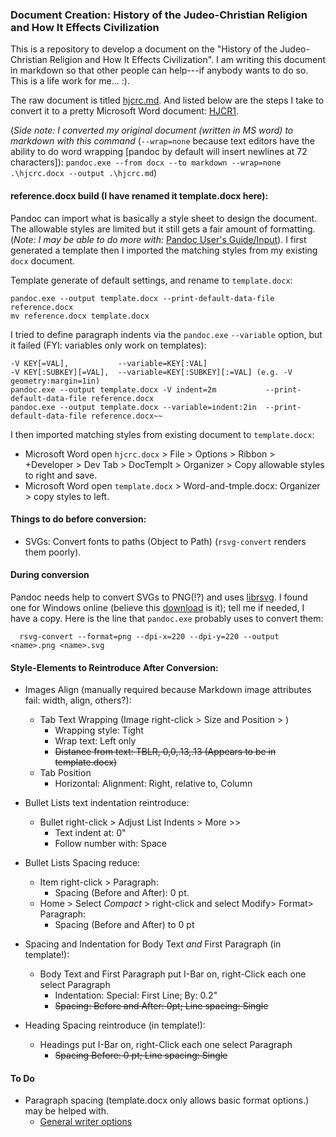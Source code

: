 ### Document Creation: History of the Judeo-Christian Religion and How It Effects Civilization

This is a repository to develop a document on the "History of the Judeo-Christian Religion and How It Effects Civilization". I am writing this document in markdown so that other people can help---if anybody wants to do so. This is a life work for me... :).

The raw document is titled [hjcrc.md](https://github.com/EdenWise/hjcrc/blob/main/hjcrc.md). And listed below are the steps I take to convert it to a pretty Microsoft Word document: [HJCR1](http://tinyurl.com/hjcr1).

(*Side note: I converted my original document (written in MS word) to markdown with this command* (`--wrap=none` because text editors have the ability to do word wrapping [pandoc by default will insert newlines at 72 characters]): `pandoc.exe --from docx --to markdown --wrap=none .\hjcrc.docx --output .\hjcrc.md`)

#### reference.docx build (I have renamed it template.docx here):

Pandoc can import what is basically a style sheet to design the document. The allowable styles are limited but it still gets a fair amount of formatting. (*Note: I may be able to do more with:* [Pandoc User's Guide/Input](https://pandoc.org/MANUAL.html#input)). I first generated a template then I imported the matching styles from my existing `docx` document.

Template generate of default settings, and rename to `template.docx`:

    pandoc.exe --output template.docx --print-default-data-file reference.docx
    mv reference.docx template.docx

I tried to define paragraph indents via the `pandoc.exe` `--variable` option, but it failed (FYI: variables only work on templates):

    -V KEY[=VAL],           --variable=KEY[:VAL]
    -V KEY[:SUBKEY][=VAL],  --variable=KEY[:SUBKEY][:=VAL] (e.g. -V geometry:margin=1in)
    pandoc.exe --output template.docx -V indent=2m           --print-default-data-file reference.docx   
    pandoc.exe --output template.docx --variable=indent:2in  --print-default-data-file reference.docx~~

I then imported matching styles from existing document to `template.docx`:

* Microsoft Word open `hjcrc.docx` > File > Options > Ribbon > +Developer > Dev Tab > DocTemplt > Organizer > Copy allowable styles to right and save.
* Microsoft Word open `template.docx`  > Word-and-tmple.docx: Organizer > copy styles to left.

#### Things to do before conversion:

* SVGs: Convert fonts to paths (Object to Path) (`rsvg-convert` renders them poorly).

#### During conversion

Pandoc needs help to convert SVGs to PNG(!?) and uses [librsvg](https://wiki.gnome.org/action/show/Projects/LibRsvg). I found one for Windows online (believe this [download](https://opensourcepack.blogspot.com/2012/06/rsvg-convert-svg-image-conversion-tool.html) is it); tell me if needed, I have a copy. Here is the line that `pandoc.exe` probably uses to convert them:

      rsvg-convert --format=png --dpi-x=220 --dpi-y=220 --output <name>.png <name>.svg

#### Style-Elements to Reintroduce After Conversion:

* Images Align (manually required because Markdown image attributes fail: width, align, others?):
  * Tab Text Wrapping (Image right-click > Size and Position > )
    * Wrapping style:       Tight
    * Wrap text:            Left only
    * ~~Distance from text:   TBLR, 0,0,.13,.13 (Appears to be in template.docx)~~
  * Tab Position
    * Horizontal:           Alignment: Right, relative to, Column

* Bullet Lists text indentation reintroduce:
  * Bullet right-click > Adjust List Indents > More >>
    * Text indent at:     0"
    * Follow number with: Space
    
* Bullet Lists Spacing reduce:
  * Item right-click > Paragraph:
    * Spacing (Before and After): 0 pt.
  * Home > Select *Compact* > right-click and select Modify> Format> Paragraph:
    * Spacing (Before and After) to 0 pt

* Spacing and Indentation for Body Text *and* First Paragraph (in template!):
  * Body Text and First Paragraph put I-Bar on, right-Click each one select Paragraph
    * Indentation:          Special: First Line; By: 0.2"
    * ~~Spacing:              Before and After: 0pt; Line spacing: Single~~

* Heading Spacing reintroduce (in template!):
  * Headings put I-Bar on, right-Click each one select Paragraph
    * ~~Spacing             Before:          0 pt; Line spacing: Single~~
#### To Do

* Paragraph spacing (template.docx only allows basic format options.) may be helped with.
  * [General writer options](https://pandoc.org/MANUAL.html#general-writer-options-1)
